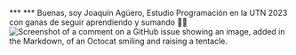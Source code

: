 *** *** Buenas, soy Joaquín Agüero, Estudio Programación en la UTN 2023 con ganas de seguir aprendiendo y sumando 👋🧉
![Screenshot of a comment on a GitHub issue showing an image, added in the Markdown, of an Octocat smiling and raising a tentacle.](https://cdn.pixabay.com/photo/2020/06/28/22/09/argentina-flag-5350831_1280.jpg)


<!--
**aguero101/aguero101** is a ✨ _special_ ✨ repository because its `README.md` (this file) appears on your GitHub profile.

Here are some ideas to get you started:

- 🔭 I’m currently working on ...
- 🌱 I’m currently learning ...
- 👯 I’m looking to collaborate on ...
- 🤔 I’m looking for help with ...
- 💬 Ask me about ...
- 📫 How to reach me: ...
- 😄 Pronouns: ...
- ⚡ Fun fact: ...
-->
